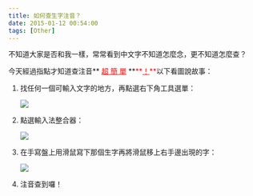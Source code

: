 ```yaml
---
title: 如何查生字注音？
date: 2015-01-12 00:54:00
tags: [Other]
---
```


不知道大家是否和我一樣，常常看到中文字不知道怎麼念，更不知道怎麼查？  

<div>今天經過指點才知道查注音**<span style="color: red;"> <u>超 簡 單</u> </span>**<span style="color: red;">**<u>！</u>**</span>以下看圖說故事：</div>

<div>

1.  找任何一個可輸入文字的地方，再點選右下角工具選單：  

    [![](http://4.bp.blogspot.com/-X4KAW6ygH4w/VLKmhob19EI/AAAAAAAAJc8/mrr0lSH5AeU/s1600/2015-01-12%2B00_34_05-.jpg)](http://4.bp.blogspot.com/-X4KAW6ygH4w/VLKmhob19EI/AAAAAAAAJc8/mrr0lSH5AeU/s1600/2015-01-12%2B00_34_05-.jpg)  

2.  點選輸入法整合器：  

    [![](http://1.bp.blogspot.com/-3DkBbfT8hWw/VLKmiesTaJI/AAAAAAAAJdA/OzIkEGrUPL0/s1600/2015-01-12%2B00_32_47-.jpg)](http://1.bp.blogspot.com/-3DkBbfT8hWw/VLKmiesTaJI/AAAAAAAAJdA/OzIkEGrUPL0/s1600/2015-01-12%2B00_32_47-.jpg)
3.  在手寫盤上用滑鼠寫下那個生字再將滑鼠移上右手邊出現的字：  

    [![](http://4.bp.blogspot.com/-kZxtgOapn_4/VLKncQTX5SI/AAAAAAAAJdQ/EJSAn-dHpkg/s1600/2015-01-12%2B00_38_26-.jpg)](http://4.bp.blogspot.com/-kZxtgOapn_4/VLKncQTX5SI/AAAAAAAAJdQ/EJSAn-dHpkg/s1600/2015-01-12%2B00_38_26-.jpg)
4.  注音查到囉！

</div>